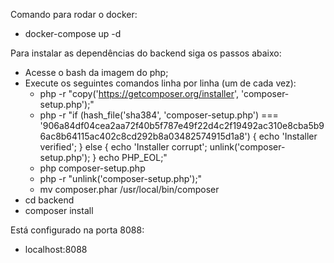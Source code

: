 Comando para rodar o docker:
- docker-compose up -d

Para instalar as dependências do backend siga os passos abaixo:
- Acesse o bash da imagem do php;
- Execute os seguintes comandos linha por linha (um de cada vez):
    - php -r "copy('https://getcomposer.org/installer', 'composer-setup.php');"
    - php -r "if (hash_file('sha384', 'composer-setup.php') === '906a84df04cea2aa72f40b5f787e49f22d4c2f19492ac310e8cba5b96ac8b64115ac402c8cd292b8a03482574915d1a8') { echo 'Installer verified'; } else { echo 'Installer corrupt'; unlink('composer-setup.php'); } echo PHP_EOL;"
    - php composer-setup.php
    - php -r "unlink('composer-setup.php');"
    - mv composer.phar /usr/local/bin/composer
- cd backend
- composer install

Está configurado na porta 8088:
- localhost:8088